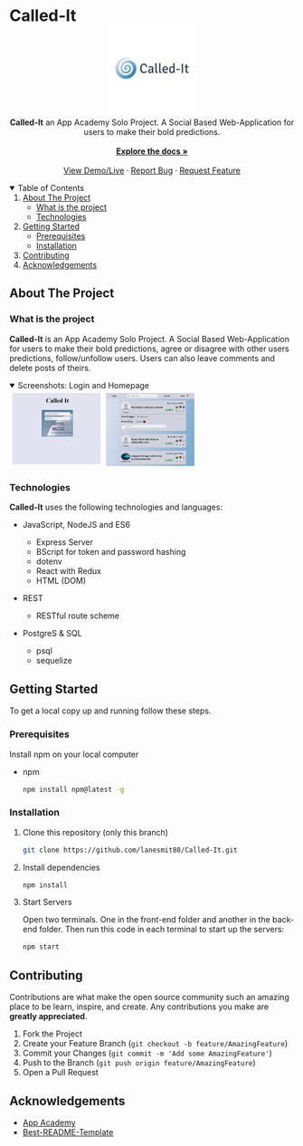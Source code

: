 <!--ReactSkipperStart -->

<h1>Called-It</h1>
<br />
<p align="center"  style='margin-top: -40px; margin-bottom: -10px;'>
  <a href="https://github.com/lanesmit88/Called-It">
    <img src="./images/logo.png" alt="Logo" width="160" height="160" style="object-fit: contain">
  </a>

  <p align="center">
    <b>Called-It</b> an App Academy Solo Project. A Social Based Web-Application for users to make their bold predictions.
    <br />
    <br />
    <a href="https://github.com/lanesmit88/Called-It/wiki"><strong>Explore the docs »</strong></a>
    <br />
    <br />
    <a href="https://i-called-it.herokuapp.com/">View Demo/Live</a>
    ·
    <a href="https://github.com/lanesmit88/Called-It/issues">Report Bug</a>
    ·
    <a href="https://github.com/lanesmit88/Called-It/issues">Request Feature</a>
  </p>
</p>



<details open='open'>
   <summary>Table of Contents</summary>
   <ol style='margin: 0px 30px 0px 0px'>
      <li>
         <a href="#about-the-project">About The Project</a>
         <ul>
            <li><a href="#what-is-the-project">What is the project</a></li>
            <li><a href="#technologies">Technologies</a></li>
         </ul>
      </li>
      <li>
         <a href="#getting-started">Getting Started</a>
         <ul>
         <li><a href="#prerequisites">Prerequisites</a></li>
         <li><a href="#installation">Installation</a></li>
         </ul>
      </li>
      <li><a href="#contributing">Contributing</a></li>
      <li><a href="#acknowledgements">Acknowledgements</a></li>
   </ol>
</details>



## About The Project
### What is the project
 **Called-It** is an App Academy Solo Project. A Social Based Web-Application for users to make their bold predictions, agree or disagree with other users predictions, follow/unfollow users. Users can also leave comments and delete posts of theirs.
<!--ReactSkipperEnd -->

<!--ReactSkipperStart -->
<details open="open">
   <summary>Screenshots: Login and Homepage</summary>
   <div style="display: flex">
      <img src="/images/newlogin.png" width="31%" height="30%" style="margin: 5px"/>
      <img src="/images/newhome.png" width="31%" height="30%"  style="margin: 5px"/>
   <div>
</details>


### Technologies
**Called-It** uses the following technologies and languages:

* JavaScript, NodeJS and ES6
  - Express Server
  - BScript for token and password hashing
  - dotenv
  - React with Redux
  - HTML (DOM)

* REST
  - RESTful route scheme

* PostgreS & SQL
  - psql
  - sequelize
<!--ReactSkipperEnd -->

## Getting Started

To get a local copy up and running follow these steps.

### Prerequisites

Install npm on your local computer
* npm
  ```sh
  npm install npm@latest -g
  ```

### Installation
1. Clone this repository (only this branch)

   ```bash
   git clone https://github.com/lanesmit88/Called-It.git
   ```

2. Install dependencies

      ```bash
      npm install
      ```

3. Start Servers
   <br />
   <p>  Open two terminals. One in the front-end folder and another in the back-end folder. Then run this code in each terminal to start up the servers:</p>

      ```bash
      npm start
      ```
      
## Contributing

Contributions are what make the open source community such an amazing place to be learn, inspire, and create. Any contributions you make are **greatly appreciated**.

1. Fork the Project
2. Create your Feature Branch (`git checkout -b feature/AmazingFeature`)
3. Commit your Changes (`git commit -m 'Add some AmazingFeature'`)
4. Push to the Branch (`git push origin feature/AmazingFeature`)
5. Open a Pull Request


## Acknowledgements

* [App Academy](https://www.appacademy.io/)
* [Best-README-Template](https://github.com/othneildrew/Best-README-Template)
